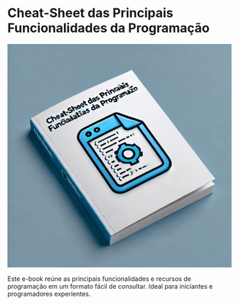 # Cheat-Sheet das Principais Funcionalidades da Programação

![Logo do e-book](assets/logo_cheat_sheet_programming.png)

Este e-book reúne as principais funcionalidades e recursos de programação em um formato fácil de consultar. Ideal para iniciantes e programadores experientes.
